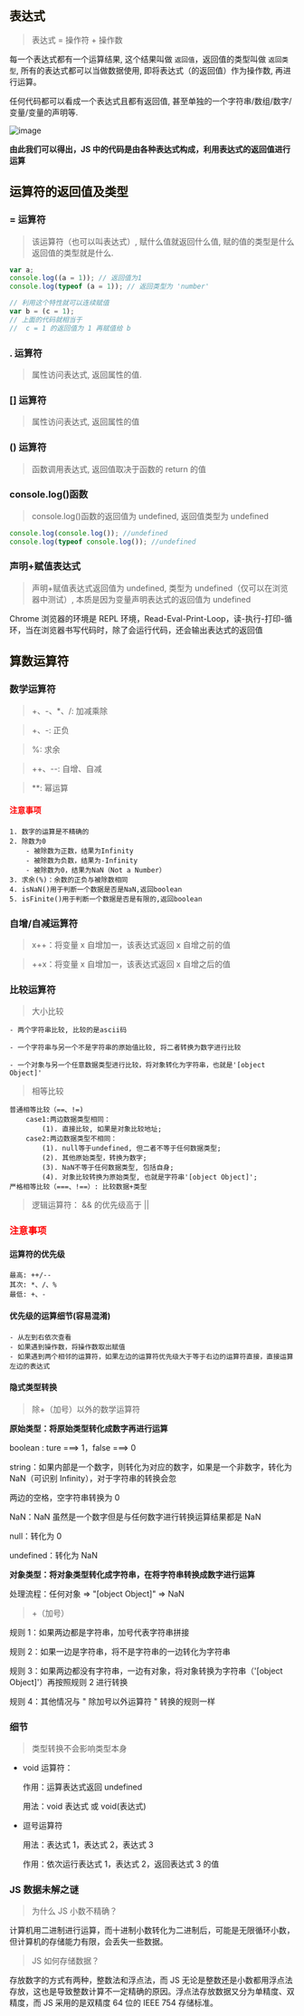 ## <font color=#161100 face="黑体">表达式</font>

> 表达式 = 操作符 + 操作数

每一个表达式都有一个运算结果, 这个结果叫做 `返回值`，返回值的类型叫做 `返回类型`, 所有的表达式都可以当做数据使用, 即将表达式（的返回值）作为操作数, 再进行运算。

任何代码都可以看成一个表达式且都有返回值, 甚至单独的一个字符串/数组/数字/变量/变量的声明等.

![image](./assets/return_value.png)

**由此我们可以得出，JS 中的代码是由各种表达式构成，利用表达式的返回值进行运算**

## <font color=#161100 face="黑体">运算符的返回值及类型</font>


### = 运算符

> 该运算符（也可以叫表达式）, 赋什么值就返回什么值, 赋的值的类型是什么返回值的类型就是什么.

```js
var a;
console.log((a = 1)); // 返回值为1
console.log(typeof (a = 1)); // 返回类型为 'number'

// 利用这个特性就可以连续赋值
var b = (c = 1);
// 上面的代码就相当于
//  c = 1 的返回值为 1 再赋值给 b
```

### . 运算符

> 属性访问表达式, 返回属性的值.

### [] 运算符

> 属性访问表达式, 返回属性的值

### () 运算符

> 函数调用表达式, 返回值取决于函数的 return 的值

### console.log()函数

> console.log()函数的返回值为 undefined, 返回值类型为 undefined

```js
console.log(console.log()); //undefined
console.log(typeof console.log()); //undefined
```

### 声明+赋值表达式

> 声明+赋值表达式返回值为 undefined, 类型为 undefined（仅可以在浏览器中测试）, 本质是因为变量声明表达式的返回值为 undefined

Chrome 浏览器的环境是 REPL 环境，Read-Eval-Print-Loop，读-执行-打印-循环，当在浏览器书写代码时，除了会运行代码，还会输出表达式的返回值

## <font color=#161100 face="黑体">算数运算符</font>


### 数学运算符

> +、-、\*、/: 加减乘除

> +、-: 正负

> %: 求余

> ++、--: 自增、自减

> \*\*: 幂运算

#### <font color=red face="黑体">注意事项</font>

    1. 数字的运算是不精确的
    2. 除数为0
        - 被除数为正数，结果为Infinity
        - 被除数为负数，结果为-Infinity
        - 被除数为0，结果为NaN（Not a Number）
    3. 求余(%)：余数的正负与被除数相同
    4. isNaN()用于判断一个数据是否是NaN,返回boolean
    5. isFinite()用于判断一个数据是否是有限的,返回boolean

### 自增/自减运算符

> x++：将变量 x 自增加一，该表达式返回 x 自增之前的值

> ++x：将变量 x 自增加一，该表达式返回 x 自增之后的值

### 比较运算符

> 大小比较

    - 两个字符串比较, 比较的是ascii码

    - 一个字符串与另一个不是字符串的原始值比较, 将二者转换为数字进行比较

    - 一个对象与另一个任意数据类型进行比较，将对象转化为字符串，也就是'[object Object]'

> 相等比较

    普通相等比较（==、!=)
        case1:两边数据类型相同：
            (1). 直接比较, 如果是对象比较地址;
        case2:两边数据类型不相同：
            (1). null等于undefined, 但二者不等于任何数据类型;
            (2). 其他原始类型，转换为数字;
            (3). NaN不等于任何数据类型, 包括自身;
            (4). 对象比较转换为原始类型, 也就是字符串'[object Object]';
    严格相等比较（===、!==）: 比较数据+类型

> 逻辑运算符： && 的优先级高于 ||

### <font color=red face="黑体">注意事项</font>

#### 运算符的优先级

    最高: ++/--
    其次: *、/、% 
    最低: +、- 

#### 优先级的运算细节(容易混淆)

    - 从左到右依次查看
    - 如果遇到操作数，将操作数取出赋值
    - 如果遇到两个相邻的运算符，如果左边的运算符优先级大于等于右边的运算符直接，直接运算左边的表达式

#### 隐式类型转换

> 除+（加号）以外的数学运算符

  **原始类型：将原始类型转化成数字再进行运算**

  boolean : ture ===> 1，false ===> 0

  string：如果内部是一个数字，则转化为对应的数字，如果是一个非数字，转化为 NaN（可识别 Infinity），对于字符串的转换会忽

  两边的空格，空字符串转换为 0

  NaN：NaN 虽然是一个数字但是与任何数字进行转换运算结果都是 NaN

  null：转化为 0

  undefined：转化为 NaN

  **对象类型：将对象类型转化成字符串，在将字符串转换成数字进行运算**

  处理流程：任何对象 => "[object Object]" => NaN

> +（加号）

  规则 1：如果两边都是字符串，加号代表字符串拼接

  规则 2：如果一边是字符串，将不是字符串的一边转化为字符串

  规则 3：如果两边都没有字符串，一边有对象，将对象转换为字符串（'[object Object]'）再按照规则 2 进行转换

  规则 4：其他情况与 " 除加号以外运算符 " 转换的规则一样

### 细节 

> 类型转换不会影响类型本身

- void 运算符：

  作用：运算表达式返回 undefined

  用法：void 表达式 或 void(表达式)

- 逗号运算符

  用法：表达式 1，表达式 2，表达式 3

  作用：依次运行表达式 1，表达式 2，返回表达式 3 的值

### JS 数据未解之谜

> 为什么 JS 小数不精确？

  计算机用二进制进行运算，而十进制小数转化为二进制后，可能是无限循环小数，但计算机的存储能力有限，会丢失一些数据。

> JS 如何存储数据？

  存放数字的方式有两种，整数法和浮点法，而 JS 无论是整数还是小数都用浮点法存放，这也是导致整数计算不一定精确的原因。浮点法存放数据又分为单精度、双精度，而 JS 采用的是双精度 64 位的 IEEE 754 存储标准。

